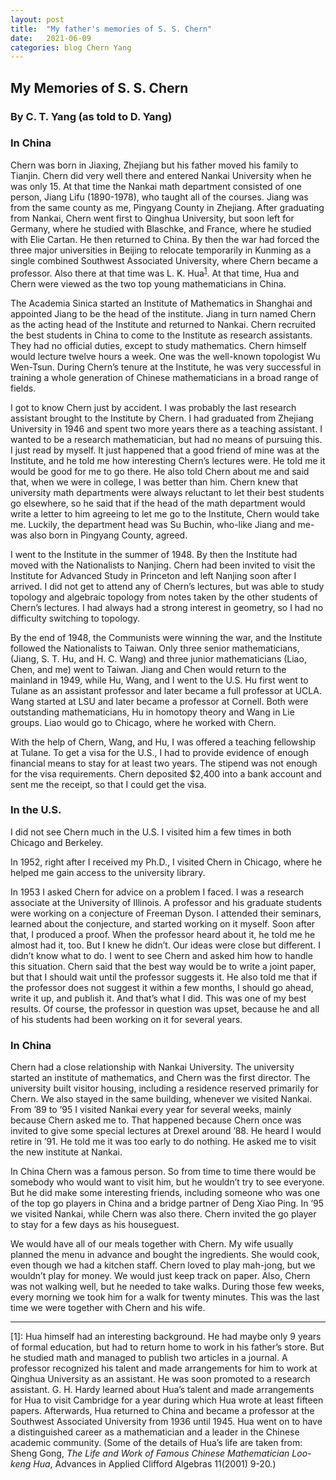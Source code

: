 ```yaml
---
layout: post
title:  "My father's memories of S. S. Chern"
date:   2021-06-09
categories: blog Chern Yang
---
```


## My Memories of S. S. Chern
### By C. T. Yang (as told to D. Yang)

### In China

Chern was born in Jiaxing, Zhejiang but his father moved his
family to Tianjin. Chern did very well there and entered Nankai University when
he was only 15. At that time the Nankai math department consisted of one
person, Jiang Lifu (1890-1978), who taught all of the courses. Jiang was from
the same county as me, Pingyang County in Zhejiang. After graduating from
Nankai, Chern went first to Qinghua University, but soon left for Germany, where he studied with
Blaschke, and France, where he studied with Elie Cartan. He then returned to
China. By then the war had forced the three major universities in Beijing to
relocate temporarily in Kunming as a single combined Southwest Associated University,
where Chern became a professor. Also there at that time was L. K. Hua<sup>[1](#hua)</sup>. At that time,
Hua and Chern were viewed as the two top young mathematicians in China.

The Academia Sinica started an Institute of Mathematics in
Shanghai and appointed Jiang to be the head of the institute. Jiang in turn
named Chern as the acting head of the Institute and returned to Nankai. Chern
recruited the best students in China to come to the Institute as research
assistants. They had no official duties, except to study mathematics. Chern
himself would lecture twelve hours a week. One was the well-known topologist Wu
Wen-Tsun. During Chern’s tenure at the Institute, he was very successful in
training a whole generation of Chinese mathematicians in a broad range of
fields.

I got to know Chern just by accident. I was probably the
last research assistant brought to the Institute by Chern. I had graduated from
Zhejiang University in 1946 and spent two more years there as a teaching
assistant. I wanted to be a research mathematician, but had no means of
pursuing this. I just read by myself. It just happened that a good friend of
mine was at the Institute, and he told me how interesting Chern’s lectures
were. He told me it would be good for me to go there. He also told Chern about
me and said that, when we were in college, I was better than him. Chern knew that university math departments were
always reluctant to let their best students go elsewhere, so he said that if
the head of the math department would write a letter to him agreeing to let me
go to the Institute, Chern would take me. Luckily, the department head was Su
Buchin, who-like Jiang and me- was also born in Pingyang County, agreed.

I went to the Institute in the summer of 1948. By then the
Institute had moved with the Nationalists to Nanjing. Chern had been invited to
visit the Institute for Advanced Study in Princeton and left Nanjing soon after
I arrived. I did not get to attend any of Chern’s lectures, but was able to
study topology and algebraic topology from notes taken by the other students of
Chern’s lectures. I had always had a strong interest in geometry, so I had no
difficulty switching to topology.

By the end of 1948, the Communists were winning the war, and
the Institute followed the Nationalists to Taiwan. Only three senior
mathematicians, (Jiang, S. T. Hu, and H. C. Wang) and three junior
mathematicians (Liao, Chen, and me) went to Taiwan. Jiang and Chen would return
to the mainland in 1949, while Hu, Wang, and I went to the U.S. Hu first went
to Tulane as an assistant professor and later became a full professor at UCLA.
Wang started at LSU and later became a professor at Cornell. Both were
outstanding mathematicians, Hu in homotopy theory and Wang in Lie groups. Liao
would go to Chicago, where he worked with Chern.

With the help of Chern, Wang, and Hu, I was offered a
teaching fellowship at Tulane. To get a visa for the U.S., I had to provide
evidence of enough financial means to stay for at least two years. The stipend
was not enough for the visa requirements. Chern deposited $2,400 into a bank
account and sent me the receipt, so that I could get the visa.

### In the U.S.

I did not see Chern much in the U.S. I visited him a few
times in both Chicago and Berkeley.

In 1952, right after I received my Ph.D., I visited Chern in
Chicago, where he helped me gain access to the university library.

In 1953 I asked Chern for advice on a problem I faced. I was
a research associate at the University of Illinois. A professor and his
graduate students were working on a conjecture of Freeman Dyson. I attended
their seminars, learned about the conjecture, and started working on it myself.
Soon after that, I produced a proof. When the professor heard about it, he told
me he almost had it, too. But I knew he didn’t. Our ideas were close but
different. I didn’t know what to do. I went to see Chern and asked him how to
handle this situation. Chern said that the best way would be to write a joint
paper, but that I should wait until the professor suggests it. He also told me
that if the professor does not suggest it within a few months, I should go ahead,
write it up, and publish it. And that’s what I did. This was one of my best
results. Of course, the professor in question was upset, because he and all of
his students had been working on it for several years.

### In China

Chern had a close relationship with Nankai University. The
university started an institute of mathematics, and Chern was the first
director. The university built visitor housing, including a residence reserved
primarily for Chern. We also stayed in the same building, whenever we visited
Nankai. From ’89 to ’95 I visited Nankai every year for several weeks, mainly
because Chern asked me to. That happened because Chern once was invited to give
some special lectures at Drexel around ’88. He heard I would retire in ’91. He
told me it was too early to do nothing. He asked me to visit the new institute
at Nankai.

In China Chern was a famous person. So from time to time
there would be somebody who would want to visit him, but he wouldn’t try to see
everyone. But he did make some interesting friends, including someone who was
one of the top go players in China and a bridge partner of Deng Xiao Ping.
In ’95 we visited Nankai, while Chern was also there. Chern
invited the go player to stay for a few days as his houseguest.

We would have all of our meals together with Chern. My wife
usually planned the menu in advance and bought the ingredients. She would cook,
even though we had a kitchen staff. Chern loved to play mah-jong, but we
wouldn’t play for money. We would just keep track on paper. Also, Chern was not
walking well, but he needed to take walks. During those few weeks, every
morning we took him for a walk for twenty minutes. This was the last time we
were together with Chern and his wife.

--------

<a name="hua">[1]:</a> Hua himself had an interesting background. He had maybe only 9 years of formal
education, but had to return home to work in his father’s store. But he studied
math and managed to publish two articles in a journal. A professor recognized
his talent and made arrangements for him to work at Qinghua University as an
assistant. He was soon promoted to a research assistant. G. H. Hardy learned
about Hua’s talent and made arrangements for Hua to visit Cambridge for a year
during which Hua wrote at least fifteen papers. Afterwards, Hua returned to
China and became a professor at the Southwest Associated University from 1936
until 1945. Hua went on to have a distinguished career as a mathematician and a
leader in the Chinese academic community. (Some of the details of Hua’s life
are taken from: Sheng Gong, <i>The Life and Work of Famous Chinese
Mathematician Loo-keng Hua</i>, Advances in Applied Clifford Algebras 11(2001)
9-20.)
